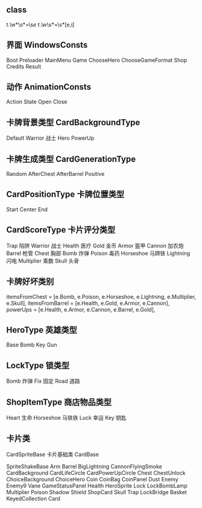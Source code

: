 
## class
t\.\w*\s*=\s*e
t\.\w*\s*=\s*[e,i]

## 界面 WindowsConsts
Boot
Preloader
MainMenu
Game
ChooseHero
ChooseGameFormat
Shop
Credits
Result

## 动作 AnimationConsts
Action
State
Open
Close

## 卡牌背景类型 CardBackgroundType
Default
Warrior 战士
Hero
PowerUp

## 卡牌生成类型 CardGenerationType
Random
AfterChest
AfterBarrel
Positive

## CardPositionType 卡牌位置类型
Start
Center
End

## CardScoreType 卡片评分类型
Trap  陷阱
Warrior 战士
Health 医疗
Gold 金币
Armor 盔甲
Cannon 加农炮
Barrel 枪管 
Chest 胸部
Bomb 炸弹
Poison 毒药
Horseshoe 马蹄铁
Lightning 闪电
Multiplier 乘数
Skull 头骨

## 卡牌好坏类别
itemsFromChest = [e.Bomb, e.Poison, e.Horseshoe, e.Lightning, e.Multiplier, e.Skull],
itemsFromBarrel = [e.Health, e.Gold, e.Armor, e.Cannon],
powerUps = [e.Health, e.Armor, e.Cannon, e.Barrel, e.Gold],

## HeroType 英雄类型
Base
Bomb
Key
Gun

## LockType 锁类型
Bomb 炸弹
Fix 固定
Road 道路

## ShopItemType 商店物品类型
Heart  生命
Horseshoe 马铁铁
Luck 幸运
Key 钥匙
      

## 卡片类
CardSpriteBase 卡片基础类
CardBase 

SpriteShakeBase 
Arm
Barrel
BigLightning
CannonFlyingSmoke
CardBackground
CardLifeCircle
CardPowerUpCircle
Chest
ChestUnlock
ChoiceBackground
ChoiceHero
Coin
CoinBag
CoinPanel
Dust
Enemy
Enemy9
Vane
GameStatusPanel
Health
HeroSprite
Lock
LockBombLamp
Multiplier
Poison
Shadow
Shield
ShopCard
Skull
Trap
LockBridge
Basket
KeyedCollection
Card



